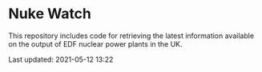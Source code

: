 # Nuke Watch

This repository includes code for retrieving the latest information available on the output of EDF nuclear power plants in the UK.

Last updated: 2021-05-12 13:22